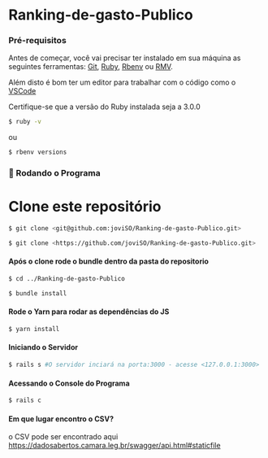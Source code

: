 # Ranking-de-gasto-Publico

### Pré-requisitos

Antes de começar, você vai precisar ter instalado em sua máquina as seguintes ferramentas:
[Git](https://git-scm.com), [Ruby](https://www.ruby-lang.org/pt/), [Rbenv](https://github.com/rbenv/rbenv) ou [RMV](https://rvm.io).<p>
Além disto é bom ter um editor para trabalhar com o código como o [VSCode](https://code.visualstudio.com/)

Certifique-se que a versão do Ruby instalada seja a 3.0.0 <p>
```bash
$ ruby -v
```
ou
```bash
$ rbenv versions
```
### 🎲 Rodando o Programa

# Clone este repositório
```bash
$ git clone <git@github.com:joviSO/Ranking-de-gasto-Publico.git>
```
```bash
$ git clone <https://github.com/joviSO/Ranking-de-gasto-Publico.git>
```
#### Após o clone rode o bundle dentro da pasta do repositorio
```bash
$ cd ../Ranking-de-gasto-Publico
```
```bash
$ bundle install
```
#### Rode o Yarn para rodar as dependências do JS
```bash
$ yarn install
```
#### Iniciando o Servidor
```bash
$ rails s #O servidor inciará na porta:3000 - acesse <127.0.0.1:3000>
```
#### Acessando o Console do Programa
```bash
$ rails c
```
#### Em que lugar encontro o CSV?
o CSV pode ser encontrado aqui https://dadosabertos.camara.leg.br/swagger/api.html#staticfile
